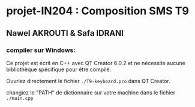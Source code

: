 # projet-IN204 : Composition SMS T9

## Nawel AKROUTI & Safa IDRANI 

### compiler sur Windows:


Ce projet est écrit en C++ avec QT Creator 6.0.2 et ne nécessite aucune bibliothèque spécifique pour être compilé.

Ouvriez directement le fichier ```./T9-keyboard.pro``` dans QT Creator. 

changiez le "PATH" de dictionnaire sur votre machine dans le fichier ```./main.cpp```



